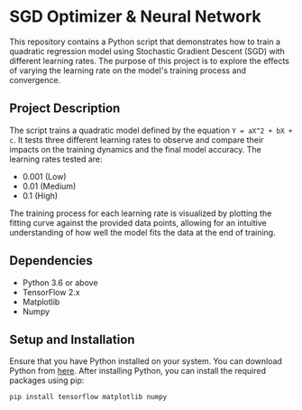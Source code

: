 # SGD Optimizer & Neural Network 

This repository contains a Python script that demonstrates how to train a quadratic regression model using Stochastic Gradient Descent (SGD) with different learning rates. The purpose of this project is to explore the effects of varying the learning rate on the model's training process and convergence.

## Project Description

The script trains a quadratic model defined by the equation `Y = aX^2 + bX + c`. It tests three different learning rates to observe and compare their impacts on the training dynamics and the final model accuracy. The learning rates tested are:
- 0.001 (Low)
- 0.01 (Medium)
- 0.1 (High)

The training process for each learning rate is visualized by plotting the fitting curve against the provided data points, allowing for an intuitive understanding of how well the model fits the data at the end of training.

## Dependencies

- Python 3.6 or above
- TensorFlow 2.x
- Matplotlib
- Numpy

## Setup and Installation

Ensure that you have Python installed on your system. You can download Python from [here](https://www.python.org/downloads/). After installing Python, you can install the required packages using pip:

```bash
pip install tensorflow matplotlib numpy
